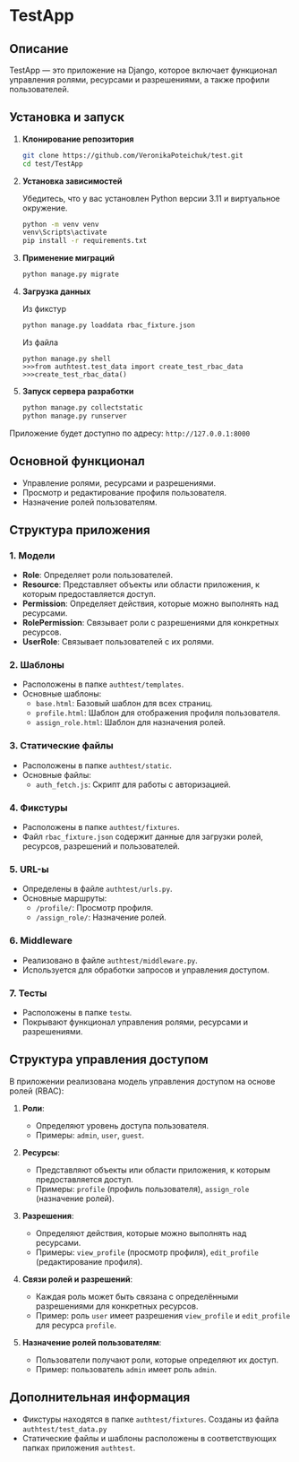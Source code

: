 # TestApp

## Описание

TestApp — это приложение на Django, которое включает функционал управления ролями, ресурсами и разрешениями, а также профили пользователей.

## Установка и запуск

1. **Клонирование репозитория**

   ```bash
   git clone https://github.com/VeronikaPoteichuk/test.git
   cd test/TestApp
   ```

2. **Установка зависимостей**

   Убедитесь, что у вас установлен Python версии 3.11 и виртуальное окружение.
   ```bash
   python -m venv venv
   venv\Scripts\activate
   pip install -r requirements.txt
   ```

3. **Применение миграций**

   ```bash
   python manage.py migrate
   ```

4. **Загрузка данных**
    
    Из фикстур

   ```bash
   python manage.py loaddata rbac_fixture.json
   ```
    Из файла

   ```shell
   python manage.py shell
   >>>from authtest.test_data import create_test_rbac_data
   >>>create_test_rbac_data()
   ```

5. **Запуск сервера разработки**

   ```bash
   python manage.py collectstatic 
   python manage.py runserver
   ```

Приложение будет доступно по адресу: `http://127.0.0.1:8000`

## Основной функционал

- Управление ролями, ресурсами и разрешениями.
- Просмотр и редактирование профиля пользователя.
- Назначение ролей пользователям.

## Структура приложения

### 1. Модели

- **Role**: Определяет роли пользователей.
- **Resource**: Представляет объекты или области приложения, к которым предоставляется доступ.
- **Permission**: Определяет действия, которые можно выполнять над ресурсами.
- **RolePermission**: Связывает роли с разрешениями для конкретных ресурсов.
- **UserRole**: Связывает пользователей с их ролями.

### 2. Шаблоны

- Расположены в папке `authtest/templates`.
- Основные шаблоны:
  - `base.html`: Базовый шаблон для всех страниц.
  - `profile.html`: Шаблон для отображения профиля пользователя.
  - `assign_role.html`: Шаблон для назначения ролей.

### 3. Статические файлы

- Расположены в папке `authtest/static`.
- Основные файлы:
  - `auth_fetch.js`: Скрипт для работы с авторизацией.

### 4. Фикстуры

- Расположены в папке `authtest/fixtures`.
- Файл `rbac_fixture.json` содержит данные для загрузки ролей, ресурсов, разрешений и пользователей.

### 5. URL-ы

- Определены в файле `authtest/urls.py`.
- Основные маршруты:
  - `/profile/`: Просмотр профиля.
  - `/assign_role/`: Назначение ролей.

### 6. Middleware

- Реализовано в файле `authtest/middleware.py`.
- Используется для обработки запросов и управления доступом.

### 7. Тесты

- Расположены в папке `testы`.
- Покрывают функционал управления ролями, ресурсами и разрешениями.

## Структура управления доступом

В приложении реализована модель управления доступом на основе ролей (RBAC):

1. **Роли**:

   - Определяют уровень доступа пользователя.
   - Примеры: `admin`, `user`, `guest`.

2. **Ресурсы**:

   - Представляют объекты или области приложения, к которым предоставляется доступ.
   - Примеры: `profile` (профиль пользователя), `assign_role` (назначение ролей).

3. **Разрешения**:

   - Определяют действия, которые можно выполнять над ресурсами.
   - Примеры: `view_profile` (просмотр профиля), `edit_profile` (редактирование профиля).

4. **Связи ролей и разрешений**:

   - Каждая роль может быть связана с определёнными разрешениями для конкретных ресурсов.
   - Пример: роль `user` имеет разрешения `view_profile` и `edit_profile` для ресурса `profile`.

5. **Назначение ролей пользователям**:

   - Пользователи получают роли, которые определяют их доступ.
   - Пример: пользователь `admin` имеет роль `admin`.

## Дополнительная информация

- Фикстуры находятся в папке `authtest/fixtures`. Созданы из файла `authtest/test_data.py`
- Статические файлы и шаблоны расположены в соответствующих папках приложения `authtest`.
